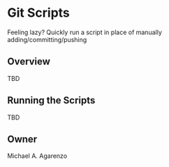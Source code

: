 # Git Scripts

Feeling lazy? Quickly run a script in place of manually adding/committing/pushing

## Overview

TBD

## Running the Scripts

TBD

## Owner

Michael A. Agarenzo
